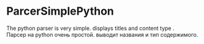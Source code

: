# ParcerSimplePython
 The python parser is very simple. displays titles and content type . <br> Парсер на python очень простой. выводит названия и тип содержимого.
